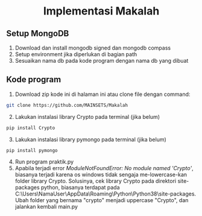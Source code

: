 <a name="readme-top"></a>
<h1 align="center">Implementasi Makalah</h1>

## Setup MongoDB

1. Download dan install mongodb signed dan mongodb compass
2. Setup environment jika diperlukan di bagian path
3. Sesuaikan nama db pada kode program dengan nama db yang dibuat

## Kode program

1. Download zip kode ini di halaman ini atau clone file dengan command:
  ```sh
  git clone https://github.com/MAINSETS/Makalah
  ```
2. Lakukan instalasi library Crypto pada terminal (jika belum)
  ```sh
  pip install Crypto
  ```
3. Lakukan instalasi library pymongo pada terminal (jika belum)
  ```sh
  pip install pymongo
  ```
4. Run program praktik.py
5. Apabila terjadi error *ModuleNotFoundError: No module named 'Crypto'*, biasanya terjadi karena os windows tidak sengaja me-lowercase-kan folder library Crypto. Solusinya, cek library Crypto pada direktori site-packages python,
biasanya terdapat pada C:\Users\NamaUser\AppData\Roaming\Python\Python38\site-packages. Ubah folder yang bernama "crypto" menjadi uppercase "Crypto", dan jalankan kembali main.py
